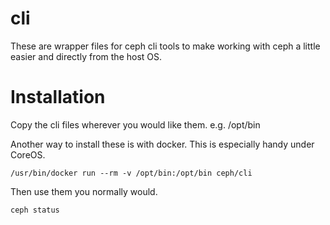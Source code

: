 cli
===

These are wrapper files for ceph cli tools to make working with ceph a little
easier and directly from the host OS.

Installation
============

Copy the cli files wherever you would like them.  e.g. /opt/bin

Another way to install these is with docker.  This is especially handy under CoreOS.

`/usr/bin/docker run --rm -v /opt/bin:/opt/bin ceph/cli`

Then use them you normally would.

`ceph status`
